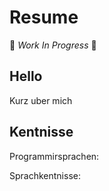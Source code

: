 # Resume

🚧 _Work In Progress_ 🚧

## Hello

Kurz uber mich


## Kentnisse

Programmirsprachen: <Badge text="c"/> <Badge text="c++"/> <Badge text="rust"/> <Badge text="go"/> <Badge text="js"/> <Badge text="python"/>

Sprachkentnisse: <Badge text="Russisch Muttersprache"/> <Badge text="Deutsch: Muttersprachniveau"/> <Badge text="Englisch gute Kenntnisse"/>  
